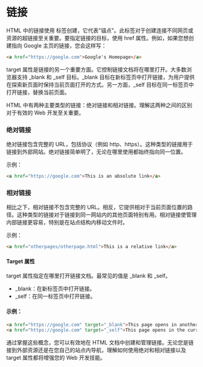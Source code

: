 # 链接

HTML 中的链接使用 <a> 标签创建，它代表"锚点"。此标签对于创建连接不同网页或资源的超链接至关重要。要指定链接的目标，使用 href 属性。例如，如果您想创建指向 Google 主页的链接，您会这样写：

```html
<a href="https://google.com">Google's Homepage</a>
```

target 属性是链接的另一个重要方面。它控制链接文档将在哪里打开。大多数浏览器支持 \_blank 和 \_self 目标。\_blank 目标在新标签页中打开链接，为用户提供在探索新页面时保持当前页面打开的方式。另一方面，\_self 目标在同一标签页中打开链接，替换当前页面。

HTML 中有两种主要类型的链接：绝对链接和相对链接。理解这两种之间的区别对于有效的 Web 开发至关重要。

### 绝对链接

绝对链接包含完整的 URL，包括协议（例如 http、https）。这种类型的链接用于链接到外部网站。绝对链接简单明了，无论在哪里使用都始终指向同一位置。

示例：

```html
<a href="https://google.com">This is an absolute link</a>
```

### 相对链接

相比之下，相对链接不包含完整的 URL。相反，它提供相对于当前页面位置的路径。这种类型的链接对于链接到同一网站内的其他页面特别有用。相对链接使管理内部链接更容易，特别是在站点结构内移动文件时。

示例：

```html
<a href="otherpages/otherpage.html">This is a relative link</a>
```

#### Target 属性

target 属性指定在哪里打开链接文档。最常见的值是 \_blank 和 \_self。

- \_blank：在新标签页中打开链接。
- \_self：在同一标签页中打开链接。

#### 示例：

```html
<a href="https://google.com" target="_blank">This page opens in another tab</a>
<a href="https://google.com" target="_self">This page opens in the current tab</a>
```

通过掌握这些概念，您可以有效地在 HTML 文档中创建和管理链接。无论您是链接到外部资源还是在您自己的站点内导航，理解如何使用绝对和相对链接以及 target 属性都将增强您的 Web 开发技能。


